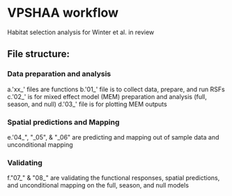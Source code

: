 # VPSHAA workflow
Habitat selection analysis for Winter et al. in review

## File structure:
### Data preparation and analysis
  a.'xx_' files are functions
  b.'01_' file is to collect data, prepare, and run RSFs
  c.'02_' is for mixed effect model (MEM) preparation and analysis (full, season, and null)
  d.'03_' file is for plotting MEM outputs

### Spatial predictions and Mapping
  e.'04_", "_05", & "_06" are predicting and mapping out of sample data and unconditional mapping

### Validating
  f."07_" & "08_" are validating the functional responses, spatial predictions, and unconditional mapping on the full, season, and null models 
